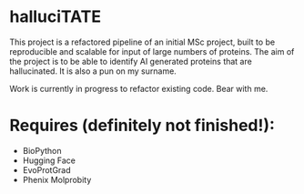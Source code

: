# halluciTATE

This project is a refactored pipeline of an initial MSc project, built to be reproducible and scalable for input of large numbers of proteins. The aim of the project is to be able to identify AI generated proteins that are hallucinated. It is also a pun on my surname.

Work is currently in progress to refactor existing code. Bear with me.

# Requires (definitely not finished!):

- BioPython
- Hugging Face
- EvoProtGrad
- Phenix Molprobity
